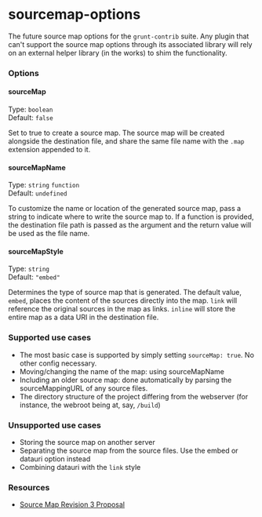 sourcemap-options
=================

The future source map options for the `grunt-contrib` suite. Any plugin that can't support the source map options through its associated library will rely on an external helper library (in the works) to shim the functionality.

### Options

#### sourceMap 

Type: `boolean`  
Default: `false`  

Set to true to create a source map. The source map will be created alongside the destination file, and share the same file name with the `.map` extension appended to it.

#### sourceMapName  

Type: `string`  `function`  
Default: `undefined`

To customize the name or location of the generated source map, pass a string to indicate where to write the source map to. If a function is provided, the destination file path is passed as the argument and the return value will be used as the file name.

#### sourceMapStyle

Type: `string`  
Default: `"embed"`

Determines the type of source map that is generated. The default value, `embed`, places the content of the sources directly into the map. `link` will reference the original sources in the map as links. `inline` will store the entire map as a data URI in the destination file.

### Supported use cases

* The most basic case is supported by simply setting `sourceMap: true`. No other config necessary.
* Moving/changing the name of the map: using sourceMapName
* Including an older source map: done automatically by parsing the sourceMappingURL of any source files.
* The directory structure of the project differing from the webserver (for instance, the webroot being at, say, `/build`)


### Unsupported use cases

* Storing the source map on another server
* Separating the source map from the source files. Use the embed or datauri option instead
* Combining datauri with the `link` style

### Resources

* [Source Map Revision 3 Proposal](https://docs.google.com/document/d/1U1RGAehQwRypUTovF1KRlpiOFze0b-_2gc6fAH0KY0k/edit)
